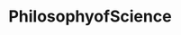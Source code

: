 ---
title: PhilosophyofScience
crosslinks:
- climateskeptics
- skeptic
- conspiracy
- shitdenierssay
- CriticalTheory
- holofractal
- GenderCritical
---